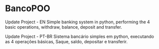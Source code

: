 # BancoPOO
Update Project - EN
Simple banking system in python, performing the 4 basic operations, withdraw, balance, deposit and transfer.

Update Project - PT-BR
Sistema bancário simples em python, executando as 4 operações básicas, Saque, saldo, depositar e transferir.
